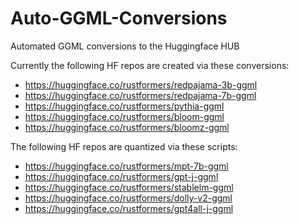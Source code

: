 # Auto-GGML-Conversions
Automated GGML conversions to the Huggingface HUB

Currently the following HF repos are created via these conversions:
* https://huggingface.co/rustformers/redpajama-3b-ggml
* https://huggingface.co/rustformers/redpajama-7b-ggml
* https://huggingface.co/rustformers/pythia-ggml
* https://huggingface.co/rustformers/bloom-ggml
* https://huggingface.co/rustformers/bloomz-ggml


The following HF repos are quantized via these scripts:
* https://huggingface.co/rustformers/mpt-7b-ggml
* https://huggingface.co/rustformers/gpt-j-ggml
* https://huggingface.co/rustformers/stablelm-ggml
* https://huggingface.co/rustformers/dolly-v2-ggml
* https://huggingface.co/rustformers/gpt4all-j-ggml